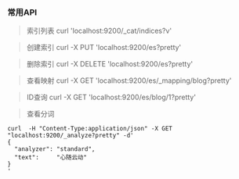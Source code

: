 ### 常用API

> 索引列表 curl 'localhost:9200/_cat/indices?v'

> 创建索引 curl -X PUT 'localhost:9200/es?pretty'

> 删除索引 curl -X DELETE 'localhost:9200/es?pretty'

> 查看映射 curl -X GET 'localhost:9200/es/_mapping/blog?pretty'

> ID查询  curl -X GET 'localhost:9200/es/blog/1?pretty'

> 查看分词
```
curl  -H "Content-Type:application/json" -X GET "localhost:9200/_analyze?pretty" -d'
{
  "analyzer": "standard",
  "text":     "心随云动"
}
'
```
